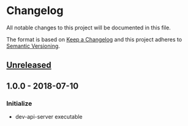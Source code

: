# Changelog
All notable changes to this project will be documented in this file.

The format is based on [Keep a Changelog](http://keepachangelog.com/en/1.0.0/)
and this project adheres to [Semantic Versioning](http://semver.org/spec/v2.0.0.html).

## [Unreleased]

## 1.0.0 - 2018-07-10

### Initialize
- dev-api-server executable

[Unreleased]: https://github.com/Ailrun/dev-api-server/compare/v1.0.0...HEAD
